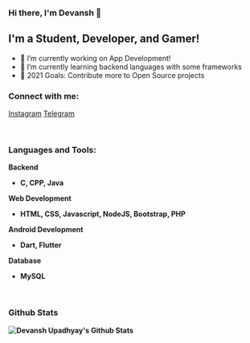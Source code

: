 ### Hi there, I'm Devansh  👋
##  I'm a Student, Developer, and Gamer!

- 🔭 I’m currently working on App Development!
- 🌱 I’m currently learning backend languages with some frameworks
- 🥅 2021 Goals: Contribute more to Open Source projects


### Connect with me:
  
  <a href="https://www.instagram.com/devansh.xd/">Instagram</a>
  <a href="https://t.me/Dev_024">Telegram</a>

<br />

### Languages and Tools:
 <b>Backend<b>
   * C, CPP, Java
 
 <b>Web Development<b>
   * HTML, CSS, Javascript, NodeJS, Bootstrap, PHP
  
 <b>Android Development<b>
   * Dart, Flutter
  
  <b>Database<b>
   * MySQL
<br />

### Github Stats

<img alt="Devansh Upadhyay's Github Stats" src="https://github-readme-stats.vercel.app/api?username=devanshupadhyay26&show_icons=true&count_private=true" />

